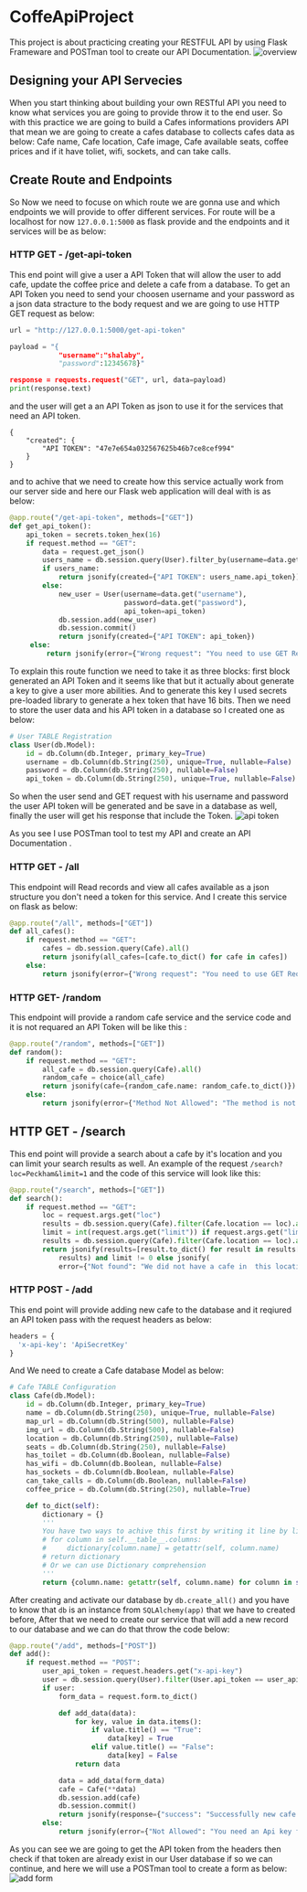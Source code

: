 # CoffeApiProject
This project is about practicing creating your RESTFUL API by using Flask Frameware and POSTman tool to create our API Documentation.
![overview](https://user-images.githubusercontent.com/57592040/163733886-8f4ca1ce-43d0-4bf9-b300-63bb73995329.gif)

## Designing your API Servecies
When you start thinking about building your own RESTful API you need to know what services you are going to provide throw it to the end user.
So with this practice we are going to build a Cafes informations providers API that mean we are going to create a cafes database to collects cafes data as below:
Cafe name, Cafe location, Cafe image, Cafe available seats, coffee prices and if it have toliet, wifi, sockets, and can take calls.
## Create Route and Endpoints
So Now we need to focuse on which route we are gonna use and which endpoints we will provide to offer different services.
For route will be a localhost for now `127.0.0.1:5000` as flask provide and the endpoints and it services will be as below:
### HTTP GET - /get-api-token
This end point will give a user a API Token that will allow the user to add cafe, update the coffee price and delete a cafe from a database.
To get an API Token you need to send your choosen username  and your password as a json data stracture to the body request and we are going to use HTTP GET request as below:
```py
url = "http://127.0.0.1:5000/get-api-token"

payload = "{
            "username":"shalaby",
            "password":12345678}"

response = requests.request("GET", url, data=payload)
print(response.text)
```
and the user will get a an API Token as json to use it for the services that need an API token.
```
{
    "created": {
        "API TOKEN": "47e7e654a032567625b46b7ce8cef994"
    }
}
```

and to achive that we need to create how this service actually work from our server side and here our Flask web application will deal with is as below:
```py
@app.route("/get-api-token", methods=["GET"])
def get_api_token():
    api_token = secrets.token_hex(16)
    if request.method == "GET":
        data = request.get_json()
        users_name = db.session.query(User).filter_by(username=data.get("username")).first()
        if users_name:
            return jsonify(created={"API TOKEN": users_name.api_token})
        else:
            new_user = User(username=data.get("username"),
                            password=data.get("password"),
                            api_token=api_token)
            db.session.add(new_user)
            db.session.commit()
            return jsonify(created={"API TOKEN": api_token})
     else:
         return jsonify(error={"Wrong request": "You need to use GET Request."})
```
To explain this route function we need to take it as three blocks:
first block generated an API Token and it seems like that but it actually about generate a key to give a user more abilities.
And to generate this key I used secrets pre-loaded library to generate a hex token that have 16 bits.
Then we need to store the user data and his API token in a database so I created one as below:
```py
# User TABLE Registration
class User(db.Model):
    id = db.Column(db.Integer, primary_key=True)
    username = db.Column(db.String(250), unique=True, nullable=False)
    password = db.Column(db.String(250), nullable=False)
    api_token = db.Column(db.String(250), unique=True, nullable=False)
```
So when the user send and GET request with his username and password the user API token will be generated and be save in a database as well, finally the user will get his response that include the Token.
![api token](https://user-images.githubusercontent.com/57592040/163731763-c654c833-ecbf-4ac0-93f4-9bc88b703e18.gif)

As you see I use POSTman tool to test my API and create an API Documentation .
### HTTP GET - /all
This endpoint will Read records and view all cafes available as a json structure you don't need a token for this service. 
And I create this service on flask as below:
```py
@app.route("/all", methods=["GET"])
def all_cafes():
    if request.method == "GET":
        cafes = db.session.query(Cafe).all()
        return jsonify(all_cafes=[cafe.to_dict() for cafe in cafes])
    else:
        return jsonify(error={"Wrong request": "You need to use GET Request."})
```
### HTTP GET- /random
This endpoint will provide a random cafe service and the service code and it is not requared an API Token will be like this :
```py
@app.route("/random", methods=["GET"])
def random():
    if request.method == "GET":
        all_cafe = db.session.query(Cafe).all()
        random_cafe = choice(all_cafe)
        return jsonify(cafe={random_cafe.name: random_cafe.to_dict()})
    else:
        return jsonify(error={"Method Not Allowed": "The method is not allowed for the requested URL."}), 405
```
## HTTP GET - /search
This end point will provide a search about a cafe by it's location and you can limit your search results as well.
An example of the request `/search?loc=Peckham&limit=1` and the code of this service will look like this:
```py
@app.route("/search", methods=["GET"])
def search():
    if request.method == "GET":
        loc = request.args.get("loc")
        results = db.session.query(Cafe).filter(Cafe.location == loc).all()
        limit = int(request.args.get("limit")) if request.args.get("limit") is not None else len(results)
        results = db.session.query(Cafe).filter(Cafe.location == loc).all()
        return jsonify(results=[result.to_dict() for result in results[:limit]]) if len(
            results) and limit != 0 else jsonify(
            error={"Not found": "We did not have a cafe in  this location or you can not use a zero limit."}), 404
```
### HTTP POST - /add
This end point will provide adding new cafe to the database and it reqiured an API token pass with the request headers as below:
```py
headers = {
  'x-api-key': 'ApiSecretKey'
}
```
And We need to create a Cafe database Model as below:
```py
# Cafe TABLE Configuration
class Cafe(db.Model):
    id = db.Column(db.Integer, primary_key=True)
    name = db.Column(db.String(250), unique=True, nullable=False)
    map_url = db.Column(db.String(500), nullable=False)
    img_url = db.Column(db.String(500), nullable=False)
    location = db.Column(db.String(250), nullable=False)
    seats = db.Column(db.String(250), nullable=False)
    has_toilet = db.Column(db.Boolean, nullable=False)
    has_wifi = db.Column(db.Boolean, nullable=False)
    has_sockets = db.Column(db.Boolean, nullable=False)
    can_take_calls = db.Column(db.Boolean, nullable=False)
    coffee_price = db.Column(db.String(250), nullable=True)

    def to_dict(self):
        dictionary = {}
        '''
        You have two ways to achive this first by writing it line by line or by using dictionary comprehension.
        # for column in self.__table__.columns:
        #     dictionary[column.name] = getattr(self, column.name)
        # return dictionary
        # Or we can use Dictionary comprehension
        '''
        return {column.name: getattr(self, column.name) for column in self.__table__.columns}
```
After creating and activate our database by `db.create_all()` and you have to know that `db` is an instance from `SQLAlchemy(app)` that we have to created before, After that we need to create our service that will add a new record to our database and we can do that throw the code below:
```py
@app.route("/add", methods=["POST"])
def add():
    if request.method == "POST":
        user_api_token = request.headers.get("x-api-key")
        user = db.session.query(User).filter(User.api_token == user_api_token).first()
        if user:
            form_data = request.form.to_dict()

            def add_data(data):
                for key, value in data.items():
                    if value.title() == "True":
                        data[key] = True
                    elif value.title() == "False":
                        data[key] = False
                return data

            data = add_data(form_data)
            cafe = Cafe(**data)
            db.session.add(cafe)
            db.session.commit()
            return jsonify(response={"success": "Successfully new cafe added by {} .".format(user.username)})
        else:
            return jsonify(error={"Not Allowed": "You need an Api key for this service."}), 401
```
As you can see we are going to get the API token from the headers then check if that token are already exist in our User database if so we can continue, 
and here we will use a POSTman tool to create a form as below:
![add form](https://user-images.githubusercontent.com/57592040/163737242-b24f8759-2706-42f7-a31d-0f77ccde4b13.jpg)
